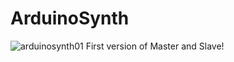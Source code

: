 # ArduinoSynth
![arduinosynth01](https://user-images.githubusercontent.com/20823082/40018458-a392649e-57bc-11e8-99e1-5edbeebdb720.jpg)
First version of Master and Slave!
